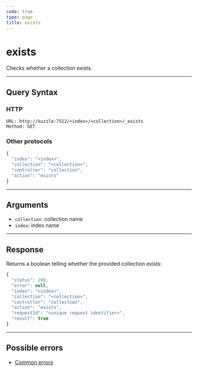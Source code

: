 ```yaml
---
code: true
type: page
title: exists
---
```


# exists



Checks whether a collection exists.

---

## Query Syntax

### HTTP

```http
URL: http://kuzzle:7512/<index>/<collection>/_exists
Method: GET
```

### Other protocols

```js
{
  "index": "<index>",
  "collection": "<collection>",
  "controller": "collection",
  "action": "exists"
}
```

---

## Arguments

- `collection`: collection name
- `index`: index name

---

## Response

Returns a boolean telling whether the provided collection exists:

```js
{
  "status": 200,
  "error": null,
  "index": "<index>",
  "collection": "<collection>",
  "controller": "collection",
  "action": "exists",
  "requestId": "<unique request identifier>",
  "result": true
}
```

---

## Possible errors

- [Common errors](/core/2/api/essentials/errors/handling#common-errors)

